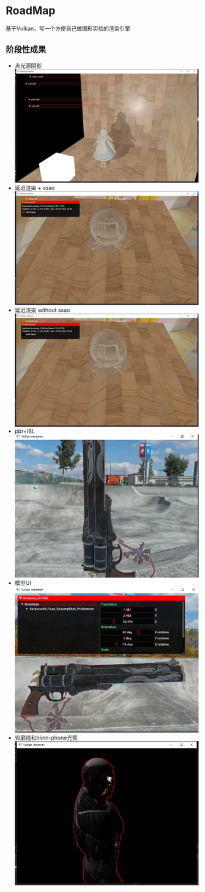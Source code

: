 # RoadMap

基于Vulkan，写一个方便自己做图形实验的渲染引擎

## 阶段性成果
- 点光源阴影
![PointLight_Shadow](./output/mary_shadow.png)
- 延迟渲染 + ssao 
![SSAO_OPEN](./output/ssao_open.png)
- 延迟渲染 without ssao
![SSAO_CLOSE](./output/ssao_close.png)
- pbr+IBL
![PBR with Outline](./output/PBR_Outline.png)
- 模型UI
![UI](./output/UI.png)
- 轮廓线和blinn-phone光照
![轮廓线和BlinnPhone](./output/outline.png)